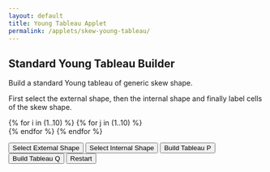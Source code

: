 ```yaml
---
layout: default
title: Young Tableau Applet
permalink: /applets/skew-young-tableau/
---
```


## Standard Young Tableau Builder

Build a standard Young tableau of generic skew shape.

First select the external shape, then the internal shape and finally label cells of the skew shape.

<link rel="stylesheet" href="/assets/css/applets/grid-style.css">


<div class="grid-container">
  {% for i in (1..10) %}
    {% for j in (1..10) %}
      <div class="grid-item" id="{{ i }}-{{ j }}"></div>
    {% endfor %}
  {% endfor %}
</div>


<button id="button1">Select External Shape</button>
<button id="button2">Select Internal Shape</button>
<button id="button3">Build Tableau P</button>
<button id="button4">Build Tableau Q</button>
<button id="restart">Restart</button>


<div id="message-1"></div>
<div id="message-2"></div>
<div id="message-3"></div>
<div id="message-4"></div>

<div id="tableau-grids-wrapper">
  <div id="tableau-t-grid-container" class="grid-container"></div>
  <div id="tableau-q-grid-container" class="grid-container"></div>
</div>

<div id="operation-buttons" style="display: none;">
  <button id="iota1">ι₁</button>
  <button id="iota2">ι₂</button>
  <button id="skewRSK">skewRSK</button>
  <button id="restart-dynamics">Restart dynamics</button>
</div>

<script src="https://code.jquery.com/jquery-3.6.0.min.js"></script>
<script src="/assets/js/young-tableau.js"></script>